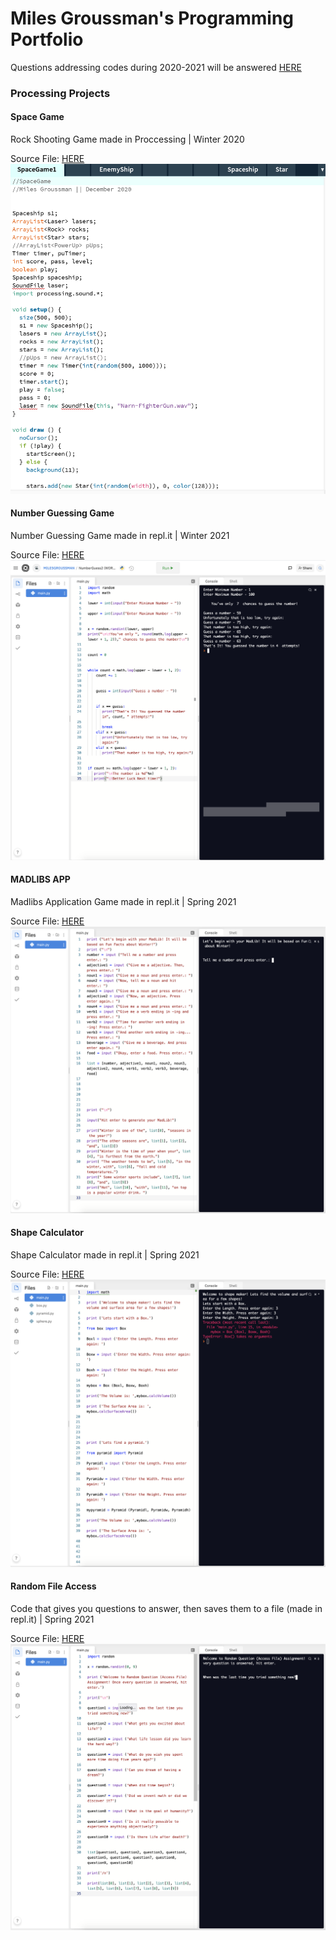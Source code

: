 # Miles Groussman's Programming Portfolio
Questions addressing codes during 2020-2021 will be answered [HERE](mailto:milegrou9598@granitesd.org)

###  Processing Projects 

#### Space Game
Rock Shooting Game made in Proccessing | Winter 2020 

Source File: [HERE](https://github.com/milesgroussman12/ProgrammingPortfolio/tree/gh-pages/src/SpaceGame1)
![SpaceGame](https://github.com/milesgroussman12/ProgrammingPortfolio/blob/gh-pages/images/SpaceGame%20image%20.png?raw=true)





#### Number Guessing Game 
Number Guessing Game made in repl.it | Winter 2021

Source File: [HERE](https://replit.com/join/sibnmwqq-milesgroussman)
![NumberGuess](https://github.com/milesgroussman12/ProgrammingPortfolio/blob/gh-pages/images/NumberGuessingGameScreenShot.png)





#### MADLIBS APP 
Madlibs Application Game made in repl.it | Spring 2021

Source File: [HERE](https://replit.com/join/uyrwidor-milesgroussman)
![MADLIBSapp](https://github.com/milesgroussman12/ProgrammingPortfolio/blob/13c4d52ceb0b041b4be4ed1b8d88d38f36859b3e/images/MADLIBS(SS).png)

 



#### Shape Calculator 
Shape Calculator made in repl.it | Spring 2021 

Source File: [HERE](https://replit.com/join/gtgprejd-milesgroussman)
![shapeCALCULATOR](https://github.com/milesgroussman12/ProgrammingPortfolio/blob/6bb2038a85ec517c641bf1929eb2f72e9175d969/images/ShapeCalculator.png)





#### Random File Access 
Code that gives you questions to answer, then saves them to a file (made in repl.it) | Spring 2021

Source File: [HERE](https://replit.com/join/uhqrynjn-milesgroussman)
![randomFILE](https://github.com/milesgroussman12/ProgrammingPortfolio/blob/291130a931f4eef91e1ceb47f6b9fbdf864771c2/images/RandomFileAccess.png)
